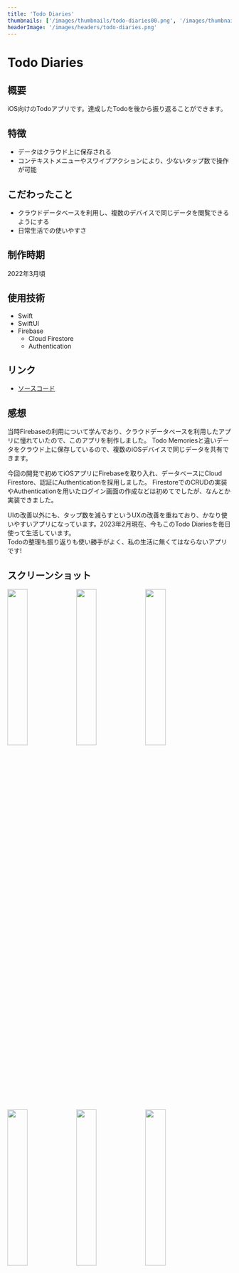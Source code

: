 ```yaml
---
title: 'Todo Diaries'
thumbnails: ['/images/thumbnails/todo-diaries00.png', '/images/thumbnails/todo-diaries01.png', '/images/thumbnails/todo-diaries02.png']
headerImage: '/images/headers/todo-diaries.png'
---
```


# Todo Diaries

## 概要
iOS向けのTodoアプリです。達成したTodoを後から振り返ることができます。

## 特徴
- データはクラウド上に保存される
- コンテキストメニューやスワイプアクションにより、少ないタップ数で操作が可能

## こだわったこと
- クラウドデータベースを利用し、複数のデバイスで同じデータを閲覧できるようにする
- 日常生活での使いやすさ

## 制作時期
2022年3月頃

## 使用技術
- Swift
- SwiftUI
- Firebase
  - Cloud Firestore
  - Authentication

## リンク
- [ソースコード](https://github.com/Yu357/TodoDiaries)

## 感想
当時Firebaseの利用について学んでおり、クラウドデータベースを利用したアプリに憧れていたので、このアプリを制作しました。
Todo Memoriesと違いデータをクラウド上に保存しているので、複数のiOSデバイスで同じデータを共有できます。

今回の開発で初めてiOSアプリにFirebaseを取り入れ、データベースにCloud Firestore、認証にAuthenticationを採用しました。
FirestoreでのCRUDの実装やAuthenticationを用いたログイン画面の作成などは初めてでしたが、なんとか実装できました。

UIの改善以外にも、タップ数を減らすというUXの改善を重ねており、かなり使いやすいアプリになっています。2023年2月現在、今もこのTodo Diariesを毎日使って生活しています。  
Todoの整理も振り返りも使い勝手がよく、私の生活に無くてはならないアプリです!

## スクリーンショット
<div>
    <img style="width: 30%" src="https://user-images.githubusercontent.com/65577595/187866777-2ec98532-80ab-4231-89f4-0bf93123e4b2.png"/>
    <img style="width: 30%" src="https://user-images.githubusercontent.com/65577595/187867052-59996553-c0f1-4db8-8da9-9ce08fb534bf.png"/>
    <img style="width: 30%" src="https://user-images.githubusercontent.com/65577595/187866787-768862c7-1dd9-4583-a9b0-a42cf08ba02b.png"/>
    <img style="width: 30%" src="https://i.imgur.com/9pnp9pB.png"/>
    <img style="width: 30%" src="https://i.imgur.com/1Y5il0D.png"/>
    <img style="width: 30%" src="https://user-images.githubusercontent.com/65577595/214471327-0f41cb39-b08e-4a3c-af73-b839a1311e73.png"/>
</div>
